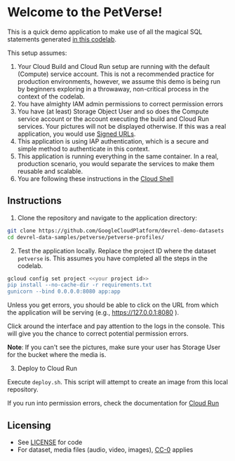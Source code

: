 #   Welcome to the PetVerse!

This is a quick demo application to make use of all the magical SQL statements generated [in this codelab](https://codelabs.developers.google.com/devsite/codelabs/petverse_multimodal).


This setup assumes:
1. Your Cloud Build and Cloud Run setup are running with the default (Compute) service account. This is not a recommended practice for production environments, however, we assume this demo is being run by beginners exploring in a throwaway, non-critical process in the context of the codelab.
2. You have almighty IAM admin permissions to correct permission errors
3. You have (at least) Storage Object User and so does the Compute service account or the account executing the build and Cloud Run services. Your pictures will not be displayed otherwise. If this was a real application, you would use [Signed URLs](https://cloud.google.com/storage/docs/access-control/signing-urls-with-helpers).
4. This application is using IAP authentication, which is a secure and simple method to authenticate in this context.
5. This application is running everything in the same container. In a real, production scenario, you would separate the services to make them reusable and scalable.
6. You are following these instructions in the [Cloud Shell](https://shell.cloud.google.com/)


## Instructions

1. Clone the repository and navigate to the application directory:

```bash
git clone https://github.com/GoogleCloudPlatform/devrel-demo-datasets
cd devrel-data-samples/petverse/petverse-profiles/
```

2. Test the application locally. Replace the project ID where the dataset `petverse` is. This assumes you have completed all the steps in the codelab.

```bash
gcloud config set project <<your project id>>
pip install --no-cache-dir -r requirements.txt
gunicorn --bind 0.0.0.0:8080 app:app
```

Unless you get errors, you should be able to click on the URL from which the application will be serving (e.g., https://127.0.0.1:8080 ).

Click around the interface and pay attention to the logs in the console. This will give you the chance to correct potential permission errors.

**Note**: If you can't see the pictures, make sure your user has Storage User for the bucket where the media is.

3. Deploy to Cloud Run

Execute `deploy.sh`. This script will attempt to create an image from this local repository.

If you run into permission errors, check the documentation for [Cloud Run](https://cloud.google.com/run/docs/deploying-source-code#required_roles)

## Licensing

* See [LICENSE](LICENSE) for code
* For dataset, media files (audio, video, images), [CC-0](https://creativecommons.org/public-domain/cc0/) applies